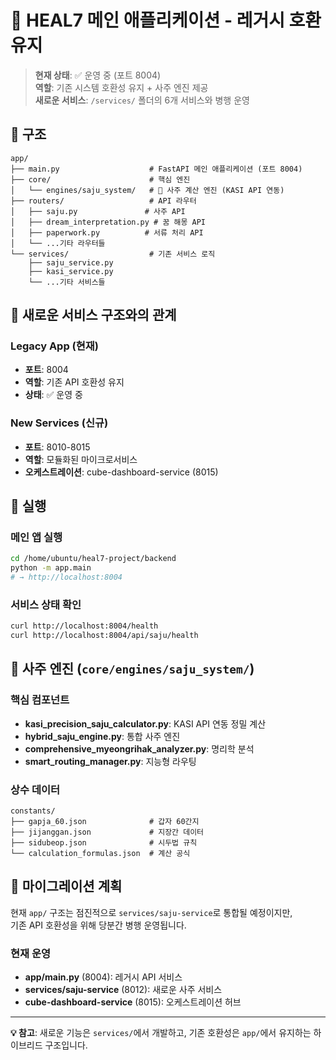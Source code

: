 # 🚀 HEAL7 메인 애플리케이션 - 레거시 호환 유지

> **현재 상태**: ✅ 운영 중 (포트 8004)  
> **역할**: 기존 시스템 호환성 유지 + 사주 엔진 제공  
> **새로운 서비스**: `/services/` 폴더의 6개 서비스와 병행 운영

## 🎯 **구조**

```
app/
├── main.py                    # FastAPI 메인 애플리케이션 (포트 8004)
├── core/                      # 핵심 엔진
│   └── engines/saju_system/   # 🔮 사주 계산 엔진 (KASI API 연동)
├── routers/                   # API 라우터
│   ├── saju.py               # 사주 API
│   ├── dream_interpretation.py # 꿈 해몽 API  
│   ├── paperwork.py          # 서류 처리 API
│   └── ...기타 라우터들
└── services/                  # 기존 서비스 로직
    ├── saju_service.py
    ├── kasi_service.py
    └── ...기타 서비스들
```

## 🔗 **새로운 서비스 구조와의 관계**

### **Legacy App (현재)**
- **포트**: 8004
- **역할**: 기존 API 호환성 유지
- **상태**: ✅ 운영 중

### **New Services (신규)**
- **포트**: 8010-8015
- **역할**: 모듈화된 마이크로서비스
- **오케스트레이션**: cube-dashboard-service (8015)

## 🚀 **실행**

### **메인 앱 실행**
```bash
cd /home/ubuntu/heal7-project/backend
python -m app.main
# → http://localhost:8004
```

### **서비스 상태 확인**
```bash
curl http://localhost:8004/health
curl http://localhost:8004/api/saju/health
```

## 🔮 **사주 엔진 (`core/engines/saju_system/`)**

### **핵심 컴포넌트**
- **kasi_precision_saju_calculator.py**: KASI API 연동 정밀 계산
- **hybrid_saju_engine.py**: 통합 사주 엔진
- **comprehensive_myeongrihak_analyzer.py**: 명리학 분석
- **smart_routing_manager.py**: 지능형 라우팅

### **상수 데이터**
```
constants/
├── gapja_60.json              # 갑자 60간지
├── jijanggan.json             # 지장간 데이터  
├── sidubeop.json              # 시두법 규칙
└── calculation_formulas.json  # 계산 공식
```

## 🔄 **마이그레이션 계획**

현재 `app/` 구조는 점진적으로 `services/saju-service`로 통합될 예정이지만,  
기존 API 호환성을 위해 당분간 병행 운영됩니다.

### **현재 운영**
- **app/main.py** (8004): 레거시 API 서비스
- **services/saju-service** (8012): 새로운 사주 서비스
- **cube-dashboard-service** (8015): 오케스트레이션 허브

---

**💡 참고**: 새로운 기능은 `services/`에서 개발하고, 기존 호환성은 `app/`에서 유지하는 하이브리드 구조입니다.